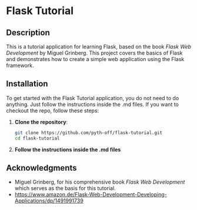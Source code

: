 # Flask Tutorial

## Description

This is a tutorial application for learning Flask, based on the book *Flask Web Development* by Miguel Grinberg. This project covers the basics of Flask and demonstrates how to create a simple web application using the Flask framework.

## Installation

To get started with the Flask Tutorial application, you do not need to do anything.
Just follow the instructions inside the .md files. If you want to checkout the repo, follow these steps:

1. **Clone the repository**:
    ```bash
    git clone https://github.com/pyth-off/flask-tutorial.git
    cd flask-tutorial
    ```

2. **Follow the instructions inside the .md files**

## Acknowledgments

- Miguel Grinberg, for his comprehensive book *Flask Web Development* which serves as the basis for this tutorial.
- https://www.amazon.de/Flask-Web-Development-Developing-Applications/dp/1491991739